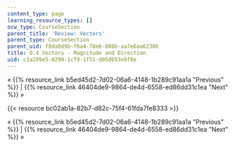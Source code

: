 ```yaml
---
content_type: page
learning_resource_types: []
ocw_type: CourseSection
parent_title: 'Review: Vectors'
parent_type: CourseSection
parent_uid: f8da8d9b-f6a4-78e6-808b-aa7e6aa62306
title: 0.4 Vectors - Magnitude and Direction
uid: c1a289e5-0290-1cf9-1f51-d05db53ebf8e
---
```


« {{% resource_link b5ed45d2-7d02-06a6-4148-1b289c91aa1a "Previous" %}} | {{% resource_link 46404de9-9864-de4d-6558-ed86dd31c1ea "Next" %}} »

{{< resource bc02ab1a-82b7-d82c-75f4-61fda7fe8333 >}}

« {{% resource_link b5ed45d2-7d02-06a6-4148-1b289c91aa1a "Previous" %}} | {{% resource_link 46404de9-9864-de4d-6558-ed86dd31c1ea "Next" %}} »